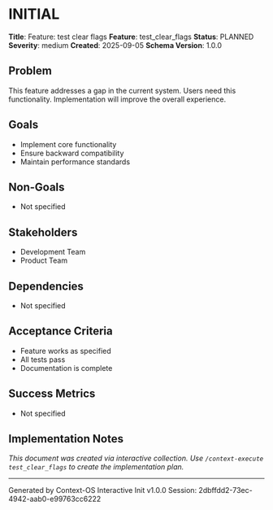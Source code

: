 # INITIAL

**Title**: Feature: test clear flags
**Feature**: test_clear_flags
**Status**: PLANNED
**Severity**: medium
**Created**: 2025-09-05
**Schema Version**: 1.0.0

## Problem

This feature addresses a gap in the current system. Users need this functionality. Implementation will improve the overall experience.

## Goals

- Implement core functionality
- Ensure backward compatibility
- Maintain performance standards

## Non-Goals

- Not specified

## Stakeholders

- Development Team
- Product Team

## Dependencies

- Not specified

## Acceptance Criteria

- Feature works as specified
- All tests pass
- Documentation is complete

## Success Metrics

- Not specified

## Implementation Notes

_This document was created via interactive collection. Use `/context-execute test_clear_flags` to create the implementation plan._

---
Generated by Context-OS Interactive Init v1.0.0
Session: 2dbffdd2-73ec-4942-aab0-e99763cc6222